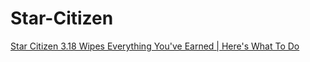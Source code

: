 # Star-Citizen
[Star Citizen 3.18 Wipes Everything You've Earned | Here's What To Do](https://youtu.be/y-6GRRNXki4)

